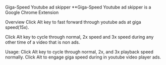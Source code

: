 Giga-Speed Youtube ad skipper
**Giga-Speed Youtube ad skipper is a Google Chrome Extension

Overview
Click Alt key to fast forward through youtube ads at giga speed(15x).

Click Alt key to cycle through normal, 2x speed and 3x speed during any other time of a video that is non ads.

Usage:
Click Alt key to cycle through normal, 2x, and 3x playback speed normally.
Click Alt to engage giga speed during in youtube video player ads.
